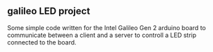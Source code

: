 ## galileo LED project
Some simple code written for the Intel Galileo Gen 2 arduino board to communicate between a client and a server to controll a LED strip connected to the board.

